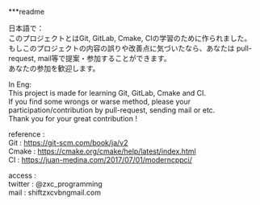 ***readme

日本語で：  
このプロジェクトとはGit, GitLab, Cmake, CIの学習のために作られました。  
もしこのプロジェクトの内容の誤りや改善点に気づいたなら、あなたは pull-request, mail等で提案・参加することができます。  
あなたの参加を歓迎します。  
  
In Eng:  
This project is made for learning Git, GitLab, Cmake and CI.  
If you find some wrongs or warse method, please your participation/contribution by pull-request, sending mail or etc.  
Thank you for your great contribution !   
  
reference :   
Git : https://git-scm.com/book/ja/v2  
Cmake : https://cmake.org/cmake/help/latest/index.html  
CI : https://juan-medina.com/2017/07/01/moderncppci/  

access :   
twitter : @zxc_programming  
mail : shiftzxcvbn<a>gmail.com  

